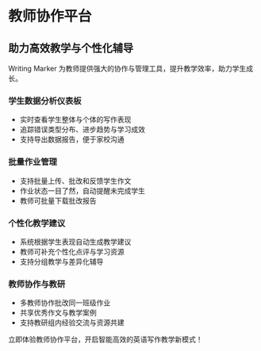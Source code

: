 # 教师协作平台

## 助力高效教学与个性化辅导

Writing Marker 为教师提供强大的协作与管理工具，提升教学效率，助力学生成长。

### 学生数据分析仪表板

- 实时查看学生整体与个体的写作表现
- 追踪错误类型分布、进步趋势与学习成效
- 支持导出数据报告，便于家校沟通

### 批量作业管理

- 支持批量上传、批改和反馈学生作文
- 作业状态一目了然，自动提醒未完成学生
- 教师可批量下载批改报告

### 个性化教学建议

- 系统根据学生表现自动生成教学建议
- 教师可补充个性化点评与学习资源
- 支持分组教学与差异化辅导

### 教师协作与教研

- 多教师协作批改同一班级作业
- 共享优秀作文与教学案例
- 支持教研组内经验交流与资源共建

立即体验教师协作平台，开启智能高效的英语写作教学新模式！
